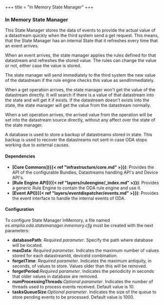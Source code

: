 +++
title = "In Memory State Manager"
+++

### In Memory State Manager

This State Manager stores the data of events to provide the actual value of a datastream quickly when the third system send a get request. This means, that the State Manager has an internal State that it refreshes
every time that an event arrives.

When an event arrives, the state manager applies the rules defined for that datastream and refreshes the stored value. The rules can change the value or not, either case the value is stored.

The state manager will send immediately to the third system the new value of the datastream if the rule engine checks this value as sendImmediately.

When a get operation arrives, the state manager won't get the value of the datastream directly. It will search if there is
a value of that datastream into the state and will get it if exists. If the datastream doesn't exists into the state, the
state manager will get the value from the datastream normally.

When a set operation arrives, the arrived value from the operation will be set into the datastream source directly,
without any affect over the state of the state manager.

A database is used to store a backup of datastreams stored in state. This backup is used to recover the datastreams not sent in case ODA stops working due to external causes.

#### Dependencies

* __[Core Commons]({{< ref "infrastructure/core.md" >}})__: Provides the API of the configurable Bundles, Datastreams handling API's and Device API's.
* __[Rule Engine API]({{< ref "layers/ruleengine/_index.md" >}})__: Provides a generic Rule Engine to contain the ODA rule engine and use it.
* __[Event API]({{< ref "layers/eventdispatcher/events.md" >}})__: Provides the event interface to handle the internal events of ODA.

#### Configuration

To configure State Manager InMemory, a file named _es.amplia.oda.statemanager.inmemory.cfg_ must be created with the next parameters:

* __databasePath__: _Required parameter_. Specify the path where database will be located.
* __maxData__: _Required parameter_. Indicates the maximum number of values stored for each datastreamId, deviceId combination.
* __forgetTime__: _Required parameter_. Indicates the maximum antiquity, in seconds, of values to store. Values older than this will be removed.
* __forgetPeriod__:_Required parameter_. Indicates the periodicity in seconds that older values in database are removed.
* __numProcessingThreads__:_Optional parameter_. Indicates the number of threads used to process events received. Default value is 10.
* __tasksQueueSize__:_Optional parameter_. Indicates the size of the queue to store pending events to be processed. Default value is 1000.

